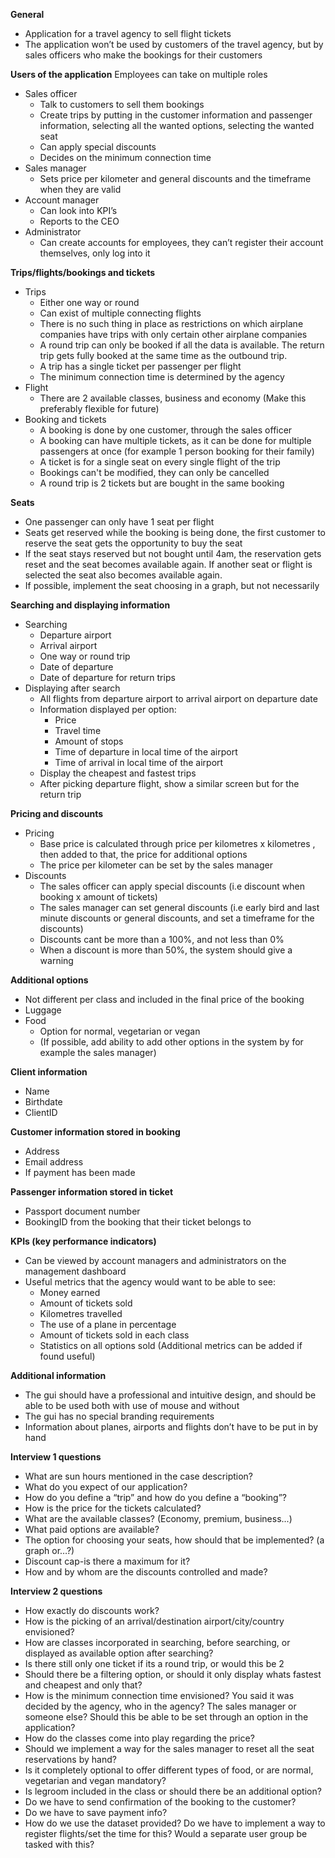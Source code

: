 **General**
- Application for a travel agency to sell flight tickets
- The application won’t be used by customers of the travel agency, but by sales officers who make the bookings for their customers 

**Users of the application**
Employees can take on multiple roles
- Sales officer
  - Talk to customers to sell them bookings
  - Create trips by putting in the customer information and passenger information, selecting all the wanted options, selecting the wanted seat
  - Can apply special discounts
  - Decides on the minimum connection time
- Sales manager
  - Sets price per kilometer and general discounts and the timeframe when they are valid
- Account manager
  - Can look into KPI’s 
  - Reports to the CEO
- Administrator
  - Can create accounts for employees, they can’t register their account themselves, only log into it

**Trips/flights/bookings and tickets**
- Trips
  - Either one way or round
  - Can exist of multiple connecting flights
  - There is no such thing in place as restrictions on which airplane companies have trips with only certain other airplane companies
  - A round trip can only be booked if all the data is available. The return trip gets fully booked at the same time as the outbound trip.
  - A trip has a single ticket per passenger per flight
  - The minimum connection time is determined by the agency
- Flight
  - There are 2 available classes, business and economy (Make this preferably flexible for future)
- Booking and tickets
  - A booking is done by one customer, through the sales officer
  - A booking can have multiple tickets, as it can be done for multiple passengers at once (for example 1 person booking for their family)
  - A ticket is for a single seat on every single flight of the trip
  - Bookings can't be modified, they can only be cancelled
  - A round trip is 2 tickets but are bought in the same booking

**Seats**
- One passenger can only have 1 seat per flight
- Seats get reserved while the booking is being done, the first customer to reserve the seat gets the opportunity to buy the seat
- If the seat stays reserved but not bought until 4am, the reservation gets reset and the seat becomes available again. If another seat or flight is selected the seat also becomes available again.
- If possible, implement the seat choosing in a graph, but not necessarily

**Searching and displaying information**
- Searching
  - Departure airport
  - Arrival airport
  - One way or round trip
  - Date of departure
  - Date of departure for return trips
- Displaying after search
  - All flights from departure airport to arrival airport on departure date
  - Information displayed per option:
    - Price
    - Travel time
    - Amount of stops
    - Time of departure in local time of the airport
    - Time of arrival in local time of the airport
  - Display the cheapest and fastest trips
  - After picking departure flight, show a similar screen but for the return trip

**Pricing and discounts**
- Pricing
  - Base price is calculated through price per kilometres x kilometres , then added to that, the price for additional options 
  - The price per kilometer can be set by the sales manager
- Discounts
  - The sales officer can apply special discounts (i.e discount when booking x amount of tickets)
  - The sales manager can set general discounts (i.e early bird and last minute discounts or general discounts, and set a timeframe for the discounts)
  - Discounts cant be more than a 100%, and not less than 0%
  - When a discount is more than 50%, the system should give a warning






**Additional options**
- Not different per class and included in the final price of the booking
- Luggage
- Food
  - Option for normal, vegetarian or vegan
  - (If possible, add ability to add other options in the system by for example the sales manager)

**Client information**
- Name
- Birthdate
- ClientID

**Customer information stored in booking**
  - Address
  - Email address
  - If payment has been made

**Passenger information stored in ticket**
- Passport document number
- BookingID from the booking that their ticket belongs to

**KPIs (key performance indicators)**
- Can be viewed by account managers and administrators on the management dashboard
- Useful metrics that the agency would want to be able to see:
  - Money earned
  - Amount of tickets sold 
  - Kilometres travelled
  - The use of a plane in percentage
  - Amount of tickets sold in each class
  - Statistics on all options sold
  (Additional metrics can be added if found useful)

**Additional information**
- The gui should have a professional and intuitive design, and should be able to be used both with use of mouse and without
- The gui has no special branding requirements
- Information about planes, airports and flights don’t have to be put in by hand




**Interview 1 questions**
- What are sun hours mentioned in the case description?
- What do you expect of our application?
- How do you define a “trip” and how do you define a “booking”?
- How is the price for the tickets calculated?
- What are the available classes? (Economy, premium, business...)
- What paid options are available?
- The option for choosing your seats, how should that be implemented? (a graph or…?)
- Discount cap-is there a maximum for it?
- How and by whom are the discounts controlled and made?



**Interview 2 questions**
- How exactly do discounts work?
- How is the picking of an arrival/destination airport/city/country envisioned? 
- How are classes incorporated in searching, before searching, or displayed as available option after searching?
- Is there still only one ticket if its a round trip, or would this be 2
- Should there be a filtering option, or should it only display whats fastest and cheapest and only that?
- How is the minimum connection time envisioned? You said it was decided by the agency, who in the agency? The sales manager or someone else? Should this be able to be set through an option in the application? 
- How do the classes come into play regarding the price?
- Should we implement a way for the sales manager to reset all the seat reservations by hand? 
- Is it completely optional to offer different types of food, or are normal, vegetarian and vegan mandatory?
- Is legroom included in the class or should there be an additional option?
- Do we have to send confirmation of the booking to the customer?
- Do we have to save payment info?
- How do we use the dataset provided? Do we have to implement a way to register flights/set the time for this? Would a separate user group be tasked with this?
